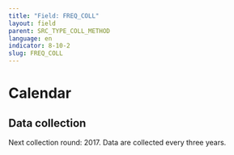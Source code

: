 ```yaml
---
title: "Field: FREQ_COLL"
layout: field
parent: SRC_TYPE_COLL_METHOD
language: en
indicator: 8-10-2
slug: FREQ_COLL
---
```

# Calendar

## Data collection

Next collection round: 2017. Data are collected every three years.